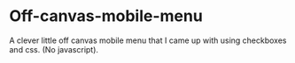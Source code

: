 # Off-canvas-mobile-menu
A clever little off canvas mobile menu that I came up with using checkboxes and css. (No javascript).
